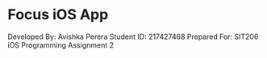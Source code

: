 # Focus iOS App
Developed By: Avishka Perera
Student ID: 217427468
Prepared For: SIT206 iOS Programming Assignment 2

